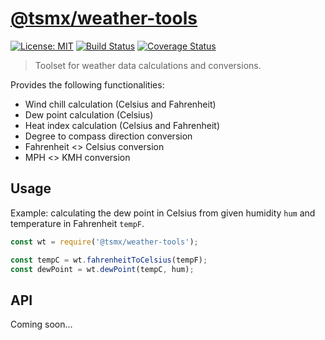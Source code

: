 # [**@tsmx/weather-tools**](https://github.com/tsmx/weather-tools)

[![License: MIT](https://img.shields.io/badge/License-MIT-blue.svg)](https://opensource.org/licenses/MIT)
[![Build Status](https://img.shields.io/github/workflow/status/tsmx/weather-tools/git-ci-build)](https://img.shields.io/github/workflow/status/tsmx/weather-tools/git-ci-build)
[![Coverage Status](https://coveralls.io/repos/github/tsmx/weather-tools/badge.svg?branch=master)](https://coveralls.io/github/tsmx/weather-tools?branch=master)

> Toolset for weather data calculations and conversions.

Provides the following functionalities: 
- Wind chill calculation (Celsius and Fahrenheit)
- Dew point calculation (Celsius)
- Heat index calculation (Celsius and Fahrenheit)
- Degree to compass direction conversion
- Fahrenheit <> Celsius conversion
- MPH <> KMH conversion

## Usage

Example: calculating the dew point in Celsius from given humidity `hum` and temperature in Fahrenheit `tempF`.

```js
const wt = require('@tsmx/weather-tools');

const tempC = wt.fahrenheitToCelsius(tempF);
const dewPoint = wt.dewPoint(tempC, hum);
```

## API

Coming soon...


